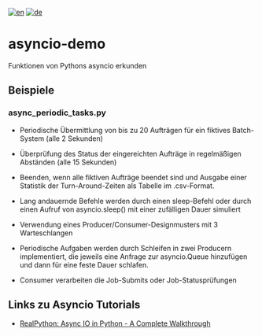 [![en](https://img.shields.io/badge/lang-en-red.svg)](README.md)
[![de](https://img.shields.io/badge/lang-de-yellow.svg)](README.de.md)

# asyncio-demo
Funktionen von Pythons asyncio erkunden

## Beispiele

### async_periodic_tasks.py

- Periodische Übermittlung von bis zu 20 Aufträgen für ein fiktives Batch-System (alle 2 Sekunden)
- Überprüfung des Status der eingereichten Aufträge in regelmäßigen Abständen (alle 15 Sekunden)
- Beenden, wenn alle fiktiven Aufträge beendet sind und Ausgabe einer Statistik der Turn-Around-Zeiten als Tabelle im .csv-Format.

- Lang andauernde Befehle werden durch einen sleep-Befehl oder durch einen Aufruf von asyncio.sleep() mit einer zufälligen Dauer simuliert
- Verwendung eines Producer/Consumer-Designmusters mit 3 Warteschlangen
- Periodische Aufgaben werden durch Schleifen in zwei Producern implementiert, die jeweils eine Anfrage zur asyncio.Queue hinzufügen und dann für eine feste Dauer schlafen.
- Consumer verarbeiten die Job-Submits oder Job-Statusprüfungen
 

## Links zu Asyncio Tutorials

- [RealPython: Async IO in Python - A Complete Walkthrough](https://realpython.com/async-io-python)

